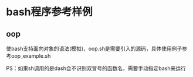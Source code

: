 # bash程序参考样例

## oop

使bash支持面向对象的语法(模拟)，oop.sh是需要引入的源码，具体使用例子参考oop_example.sh

PS：如果sh调用的是dash会不识别双冒号的函数名，需要手动指定bash来运行

